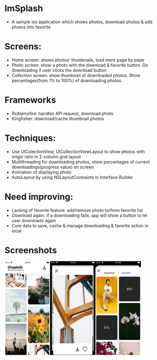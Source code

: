 # ImSplash
- A sample ios application which shows photos, download photos &amp; add photos into favorite
# Screens:
- Home screen: shows photos' thumbnails, load more page by pape
- Photo screen: show a photo with the download & favorite button. Do downloading if user clicks the download button
- Collection screen: show thumbnail of downloaded photos. Show percentages(from 1% to 100%) of downloading photos

# Frameworks
- RxAlamofire: handles API request, download photo
- Kingfisher: download/cache thumbnail photos

# Techniques:
- Use UIColectionView, UICollectionViewLayout to show photos with origin ratio in 2-column grid layout
- Multithreading for downloading photos, show percentages of current downloadings(progress value) on screen.
- Animation of displaying photo
- AutoLayout by using NSLayoutContraints in Interface Builder

# Need improving:
- Lacking of favorite feature: add/remove photo to/from favorite list
- Download again: if a downloading fails, app will show a button to let user downloads again
- Core data to save, cache & manage downloading & favorite action in local

# Screenshots
<img align="left" width="150" height="310" src="https://github.com/cuongdh1912/ImSplash/blob/master/HomeScreen.png">
<img align="left" width="150" height="310" src="https://github.com/cuongdh1912/ImSplash/blob/master/PhotoScreen.png">
<img align="left" width="150" height="310" src="https://github.com/cuongdh1912/ImSplash/blob/master/CollectionScreen.png">

